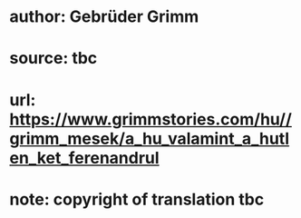 # author: Gebrüder Grimm
# source: tbc
# url: https://www.grimmstories.com/hu//grimm_mesek/a_hu_valamint_a_hutlen_ket_ferenandrul
# note: copyright of translation tbc


